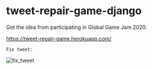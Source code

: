 # tweet-repair-game-django

Got the idea from participating in Global Game Jam 2020.

https://tweet-repair-game.herokuapp.com/

```Fix tweet:```

![fix_tweet](https://user-images.githubusercontent.com/49783296/113650726-d084b500-96e4-11eb-9fa2-ba09ced3b7d6.gif)

